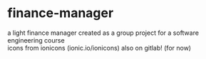 # finance-manager
a light finance manager created as a group project for a software engineering course    
icons from ionicons (ionic.io/ionicons)
also on gitlab! (for now)